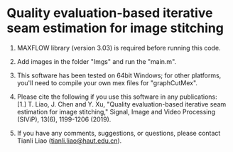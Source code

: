 # Quality evaluation-based iterative seam estimation for image stitching

1. MAXFLOW library (version 3.03) is required before running this code.

2. Add images in the folder "Imgs" and run the "main.m".

3. This software has been tested on 64bit Windows; for other platforms, you'll
need to compile your own mex files for "graphCutMex".

4. Please cite the following if you use this software in any publications:       
[1.] T. Liao, J. Chen and Y. Xu, "Quality evaluation-based iterative seam estimation for image stitching," Signal, Image and Video Processing (SIViP), 13(6), 1199-1206 (2019).


5. If you have any comments, suggestions, or questions, please contact Tianli Liao (tianli.liao@haut.edu.cn).






